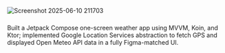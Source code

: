 ![Screenshot 2025-06-10 211703](https://github.com/user-attachments/assets/300f920b-0478-4975-9fd9-d46b303602e2)
###
Built a Jetpack Compose one-screen weather app using MVVM, Koin, and Ktor; implemented Google Location Services abstraction to fetch GPS and displayed Open Meteo API data in a fully Figma-matched UI.
